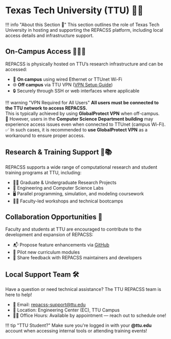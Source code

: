 # Texas Tech University (TTU) 🏫🐘

!!! info "About this Section 📘"
    This section outlines the role of Texas Tech University in hosting and supporting the REPACSS platform, including local access details and infrastructure support.

## On-Campus Access 🧑‍🏫📶

REPACSS is physically hosted on TTU’s research infrastructure and can be accessed:

- 📍 **On campus** using wired Ethernet or TTUnet Wi-Fi  
- 🌐 **Off campus** via TTU VPN ([VPN Setup Guide](https://www.depts.ttu.edu/itts/software/vpn.php))  
- 🔒 Securely through SSH or web interfaces where applicable  

!!! warning "VPN Required for All Users"
    **All users must be connected to the TTU network to access REPACSS.**  
    This is typically achieved by using **GlobalProtect VPN** when off-campus.  
    🧭 However, users in the **Computer Science Department building** may experience access issues even when connected to TTUnet (campus Wi-Fi).  
    ✅ In such cases, it is recommended to **use GlobalProtect VPN** as a workaround to ensure proper access.

## Research & Training Support 🧪📚

REPACSS supports a wide range of computational research and student training programs at TTU, including:

- 👩‍🔬 Graduate & Undergraduate Research Projects  
- 🧰 Engineering and Computer Science Labs  
- 🖥️ Parallel programming, simulation, and modeling coursework  
- 🧑‍🏫 Faculty-led workshops and technical bootcamps  

## Collaboration Opportunities 🤝

Faculty and students at TTU are encouraged to contribute to the development and expansion of REPACSS:

- 📬 Propose feature enhancements via [GitHub](https://github.com/nsfcac/repacss-user-guide/issues)  
- 🧪 Pilot new curriculum modules  
- 💬 Share feedback with REPACSS maintainers and developers  

## Local Support Team 🛠️

Have a question or need technical assistance? The TTU REPACSS team is here to help!

- 📧 Email: [repacss-support@ttu.edu](mailto:repacss-support@ttu.edu)  
- 📍 Location: Engineering Center (EC), TTU Campus  
- 🧑‍💻 Office Hours: Available by appointment — reach out to schedule one!

!!! tip "TTU Student?"
    Make sure you're logged in with your **@ttu.edu** account when accessing internal tools or attending training events!
